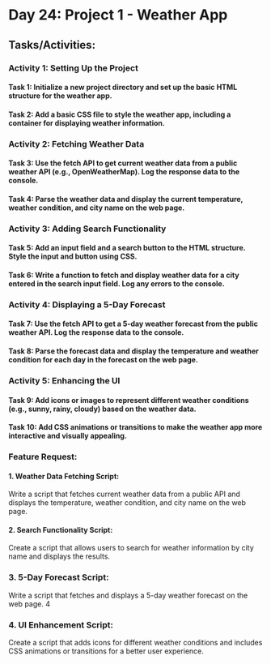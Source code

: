 # Day 24: Project 1 - Weather App

## Tasks/Activities:
### Activity 1: Setting Up the Project

#### Task 1: Initialize a new project directory and set up the basic HTML structure for the weather app.
#### Task 2: Add a basic CSS file to style the weather app, including a container for displaying weather information.

### Activity 2: Fetching Weather Data

#### Task 3: Use the fetch API to get current weather data from a public weather API (e.g., OpenWeatherMap). Log the response data to the console.
#### Task 4: Parse the weather data and display the current temperature, weather condition, and city name on the web page.

### Activity 3: Adding Search Functionality

#### Task 5: Add an input field and a search button to the HTML structure. Style the input and button using CSS.
#### Task 6: Write a function to fetch and display weather data for a city entered in the search input field. Log any errors to the console.

### Activity 4: Displaying a 5-Day Forecast

#### Task 7: Use the fetch API to get a 5-day weather forecast from the public weather API. Log the response data to the console. 
#### Task 8: Parse the forecast data and display the temperature and weather condition for each day in the forecast on the web page.

### Activity 5: Enhancing the Ul

#### Task 9: Add icons or images to represent different weather conditions (e.g., sunny, rainy, cloudy) based on the weather data.
#### Task 10: Add CSS animations or transitions to make the weather app more interactive and visually appealing.

### Feature Request:
#### 1. Weather Data Fetching Script: 
Write a script that fetches current weather data from a public API and displays the temperature, weather condition, and city name on the web page.
#### 2. Search Functionality Script: 
Create a script that allows users to search for weather information by city name and displays the results.
### 3. 5-Day Forecast Script: 
Write a script that fetches and displays a 5-day weather forecast on the web page. 4
### 4. Ul Enhancement Script: 

Create a script that adds icons for different weather conditions and includes CSS animations or transitions for a better user experience.